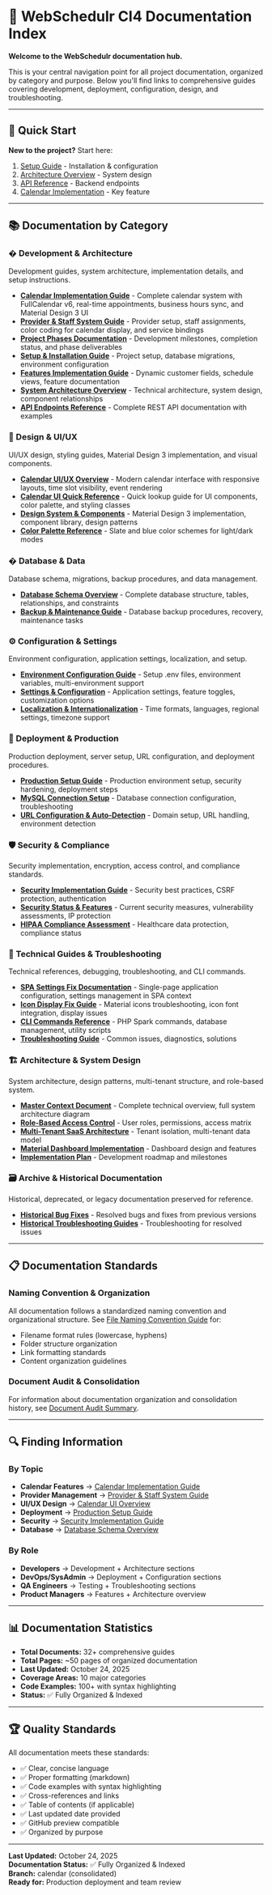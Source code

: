 # 📘 WebSchedulr CI4 Documentation Index

**Welcome to the WebSchedulr documentation hub.**

This is your central navigation point for all project documentation, organized by category and purpose. Below you'll find links to comprehensive guides covering development, deployment, configuration, design, and troubleshooting.

---

## 🚀 Quick Start

**New to the project?** Start here:
1. [Setup Guide](./development/setup-guide.md) - Installation & configuration
2. [Architecture Overview](./development/architecture-overview.md) - System design
3. [API Reference](./development/api-reference.md) - Backend endpoints
4. [Calendar Implementation](./development/calendar-implementation.md) - Key feature

---

## 📚 Documentation by Category

### � Development & Architecture

Development guides, system architecture, implementation details, and setup instructions.

- **[Calendar Implementation Guide](./development/calendar-implementation.md)** - Complete calendar system with FullCalendar v6, real-time appointments, business hours sync, and Material Design 3 UI
- **[Provider & Staff System Guide](./development/provider-system-guide.md)** - Provider setup, staff assignments, color coding for calendar display, and service bindings
- **[Project Phases Documentation](./development/project-phases.md)** - Development milestones, completion status, and phase deliverables
- **[Setup & Installation Guide](./development/setup-guide.md)** - Project setup, database migrations, environment configuration
- **[Features Implementation Guide](./development/features-guide.md)** - Dynamic customer fields, schedule views, feature documentation
- **[System Architecture Overview](./development/architecture-overview.md)** - Technical architecture, system design, component relationships
- **[API Endpoints Reference](./development/api-reference.md)** - Complete REST API documentation with examples

### 🎨 Design & UI/UX

UI/UX design, styling guides, Material Design 3 implementation, and visual components.

- **[Calendar UI/UX Overview](./ui-ux/calendar-ui-overview.md)** - Modern calendar interface with responsive layouts, time slot visibility, event rendering
- **[Calendar UI Quick Reference](./ui-ux/calendar-ui-quickref.md)** - Quick lookup guide for UI components, color palette, and styling classes
- **[Design System & Components](./ui-ux/design-system.md)** - Material Design 3 implementation, component library, design patterns
- **[Color Palette Reference](./ui-ux/color-palette.md)** - Slate and blue color schemes for light/dark modes

### �️ Database & Data

Database schema, migrations, backup procedures, and data management.

- **[Database Schema Overview](./database/database-schema.md)** - Complete database structure, tables, relationships, and constraints
- **[Backup & Maintenance Guide](./database/backup-and-maintenance.md)** - Database backup procedures, recovery, maintenance tasks

### ⚙️ Configuration & Settings

Environment configuration, application settings, localization, and setup.

- **[Environment Configuration Guide](./configuration/ENV-CONFIGURATION-GUIDE.md)** - Setup .env files, environment variables, multi-environment support
- **[Settings & Configuration](./configuration/SETTINGS_IMPLEMENTATION_VERIFIED.md)** - Application settings, feature toggles, customization options
- **[Localization & Internationalization](./configuration/LOCALIZATION_SETTINGS_UPDATE.md)** - Time formats, languages, regional settings, timezone support

### 🚀 Deployment & Production

Production deployment, server setup, URL configuration, and deployment procedures.

- **[Production Setup Guide](./deployment/PRODUCTION_FIX_GUIDE.md)** - Production environment setup, security hardening, deployment steps
- **[MySQL Connection Setup](./deployment/MYSQL-TEST-CONNECTION-FIX.md)** - Database connection configuration, troubleshooting
- **[URL Configuration & Auto-Detection](./deployment/PRODUCTION-URL-AUTO-DETECTION.md)** - Domain setup, URL handling, environment detection

### 🛡️ Security & Compliance

Security implementation, encryption, access control, and compliance standards.

- **[Security Implementation Guide](./security/SECURITY_IMPLEMENTATION_GUIDE.md)** - Security best practices, CSRF protection, authentication
- **[Security Status & Features](./security/SECURITY_STATUS.md)** - Current security measures, vulnerability assessments, IP protection
- **[HIPAA Compliance Assessment](./compliance/HIPAA-COMPLIANCE-ASSESSMENT.md)** - Healthcare data protection, compliance status

### 🔨 Technical Guides & Troubleshooting

Technical references, debugging, troubleshooting, and CLI commands.

- **[SPA Settings Fix Documentation](./technical/SPA_SETTINGS_FIX.md)** - Single-page application configuration, settings management in SPA context
- **[Icon Display Fix Guide](./technical/ICON-DISPLAY-FIX.md)** - Material icons troubleshooting, icon font integration, display issues
- **[CLI Commands Reference](./technical/command.md)** - PHP Spark commands, database management, utility scripts
- **[Troubleshooting Guide](./technical/PRODUCTION-URL-FIX.md)** - Common issues, diagnostics, solutions

### 🏗️ Architecture & System Design

System architecture, design patterns, multi-tenant structure, and role-based system.

- **[Master Context Document](./architecture/mastercontext.md)** - Complete technical overview, full system architecture diagram
- **[Role-Based Access Control](./architecture/ROLE_BASED_SYSTEM.md)** - User roles, permissions, access matrix
- **[Multi-Tenant SaaS Architecture](./architecture/MULTI-TENANT-SAAS-ARCHITECTURE.md)** - Tenant isolation, multi-tenant data model
- **[Material Dashboard Implementation](./architecture/MATERIAL_DASHBOARD_GUIDE.md)** - Dashboard design and features
- **[Implementation Plan](./architecture/IMPLEMENTATION-PLAN.md)** - Development roadmap and milestones

### 🗃️ Archive & Historical Documentation

Historical, deprecated, or legacy documentation preserved for reference.

- **[Historical Bug Fixes](./archive/bug-fixes.md)** - Resolved bugs and fixes from previous versions
- **[Historical Troubleshooting Guides](./archive/troubleshooting-guides.md)** - Troubleshooting for resolved issues

---

## 📋 Documentation Standards

### Naming Convention & Organization
All documentation follows a standardized naming convention and organizational structure. See [File Naming Convention Guide](./file-naming-convention.md) for:
- Filename format rules (lowercase, hyphens)
- Folder structure organization
- Link formatting standards
- Content organization guidelines

### Document Audit & Consolidation
For information about documentation organization and consolidation history, see [Document Audit Summary](./DOCUMENT_AUDIT_SUMMARY.md).

---

## 🔍 Finding Information

### By Topic
- **Calendar Features** → [Calendar Implementation Guide](./development/calendar-implementation.md)
- **Provider Management** → [Provider & Staff System Guide](./development/provider-system-guide.md)
- **UI/UX Design** → [Calendar UI Overview](./ui-ux/calendar-ui-overview.md)
- **Deployment** → [Production Setup Guide](./deployment/PRODUCTION_FIX_GUIDE.md)
- **Security** → [Security Implementation Guide](./security/SECURITY_IMPLEMENTATION_GUIDE.md)
- **Database** → [Database Schema Overview](./database/database-schema.md)

### By Role
- **Developers** → Development + Architecture sections
- **DevOps/SysAdmin** → Deployment + Configuration sections
- **QA Engineers** → Testing + Troubleshooting sections
- **Product Managers** → Features + Architecture overview

---

## 📊 Documentation Statistics

- **Total Documents:** 32+ comprehensive guides
- **Total Pages:** ~50 pages of organized documentation
- **Last Updated:** October 24, 2025
- **Coverage Areas:** 10 major categories
- **Code Examples:** 100+ with syntax highlighting
- **Status:** ✅ Fully Organized & Indexed

---

## 🏆 Quality Standards

All documentation meets these standards:
- ✅ Clear, concise language
- ✅ Proper formatting (markdown)
- ✅ Code examples with syntax highlighting
- ✅ Cross-references and links
- ✅ Table of contents (if applicable)
- ✅ Last updated date provided
- ✅ GitHub preview compatible
- ✅ Organized by purpose

---

**Last Updated:** October 24, 2025  
**Documentation Status:** ✅ Fully Organized & Indexed  
**Branch:** calendar (consolidated)  
**Ready for:** Production deployment and team review
